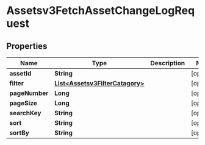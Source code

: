 

# Assetsv3FetchAssetChangeLogRequest


## Properties

| Name | Type | Description | Notes |
|------------ | ------------- | ------------- | -------------|
|**assetId** | **String** |  |  [optional] |
|**filter** | [**List&lt;Assetsv3FilterCatagory&gt;**](Assetsv3FilterCatagory.md) |  |  [optional] |
|**pageNumber** | **Long** |  |  [optional] |
|**pageSize** | **Long** |  |  [optional] |
|**searchKey** | **String** |  |  [optional] |
|**sort** | **String** |  |  [optional] |
|**sortBy** | **String** |  |  [optional] |



